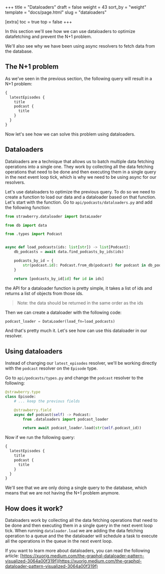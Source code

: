 +++
title = "Dataloaders"
draft = false
weight = 43
sort_by = "weight"
template = "docs/page.html"
slug = "dataloaders"

[extra]
toc = true
top = false
+++

In this section we'll see how we can use dataloaders to optimize datafetching
and prevent the N+1 problem.

We'll also see why we have been using async resolvers to fetch data from the
database.

## The N+1 problem

As we've seen in the previous section, the following query will result in a N+1
problem:

```graphql
{
  latestEpisodes {
    title
    podcast {
      title
    }
  }
}
```

Now let's see how we can solve this problem using dataloaders.

## Dataloaders

Dataloaders are a technique that allows us to batch multiple data fetching
operations into a single one. They work by collecting all the data fetching
operations that need to be done and then executing them in a single query in the
next event loop tick, which is why we need to be using async for our resolvers.

Let's use dataloaders to optimize the previous query. To do so we need to create
a function to load our data and a dataloader based on that function. Let's start
with the function. Go to `api/podcasts/dataloaders.py` and add the following
function:

```python
from strawberry.dataloader import DataLoader

from db import data

from .types import Podcast


async def load_podcasts(ids: list[str]) -> list[Podcast]:
    db_podcasts = await data.find_podcasts_by_ids(ids)

    podcasts_by_id = {
        str(podcast.id): Podcast.from_db(podcast) for podcast in db_podcasts
    }

    return [podcasts_by_id[id] for id in ids]
```

the API for a dataloader function is pretty simple, it takes a list of ids and
returns a list of objects from those ids.

> Note: the data should be returned in the same order as the ids

Then we can create a dataloader with the following code:

```python
podcast_loader = DataLoader(load_fn=load_podcasts)
```

And that's pretty much it. Let's see how can use this dataloader in our
resolver.

## Using dataloaders

Instead of changing our `latest_episodes` resolver, we'll be working directly
with the `podcast` resolver on the `Episode` type.

Go to `api/podcasts/types.py` and change the `podcast` resolver to the
following:

```python
@strawberry.type
class Episode:
    # ... keep the previous fields

    @strawberry.field
    async def podcast(self) -> Podcast:
        from .dataloaders import podcast_loader

        return await podcast_loader.load(str(self.podcast_id))
```

Now if we run the following query:

```graphql
{
  latestEpisodes {
    title
    podcast {
      title
    }
  }
}
```

We'll see that we are only doing a single query to the database, which means
that we are not having the N+1 problem anymore.

## How does it work?

Dataloaders work by collecting all the data fetching operations that need to be
done and then executing them in a single query in the next event loop tick. When
running `dataloader.load` we are adding the data fetching operation to a queue
and the the dataloader will schedule a task to execute all the operations in the
queue in the next event loop.

If you want to learn more about dataloaders, you can read the following article:
[https://xuorig.medium.com/the-graphql-dataloader-pattern-visualized-3064a00f319f](https://xuorig.medium.com/the-graphql-dataloader-pattern-visualized-3064a00f319f)
